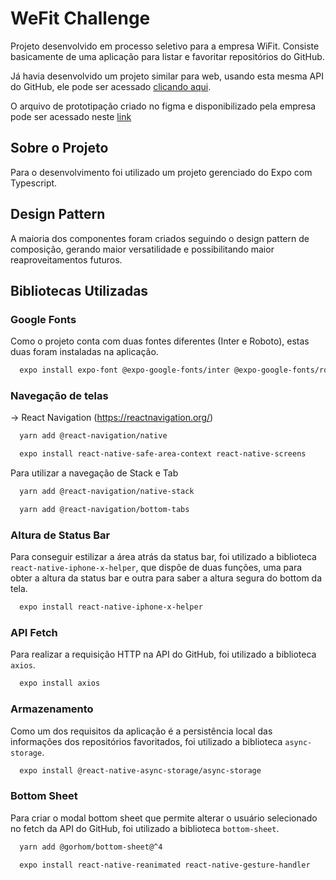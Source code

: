# WeFit Challenge
Projeto desenvolvido em processo seletivo para a empresa WiFit. Consiste basicamente de uma aplicação para listar e favoritar repositórios do GitHub.

Já havia desenvolvido um projeto similar para web, usando esta mesma API do GitHub, ele pode ser acessado [clicando aqui](https://github.com/Bonassa/GitRepos).

O arquivo de prototipação criado no figma e disponibilizado pela empresa pode ser acessado neste [link](https://www.figma.com/file/TETzIuf8UnkRGWSyxvPigc/Teste-Android-WeFit---2022?node-id=0%3A1)

## Sobre o Projeto
Para o desenvolvimento foi utilizado um projeto gerenciado do Expo com Typescript.

## Design Pattern
A maioria dos componentes foram criados seguindo o design pattern de composição, gerando maior versatilidade e possibilitando maior reaproveitamentos futuros.

## Bibliotecas Utilizadas

### Google Fonts
Como o projeto conta com duas fontes diferentes (Inter e Roboto), estas duas foram instaladas na aplicação.

```bash
  expo install expo-font @expo-google-fonts/inter @expo-google-fonts/roboto
```

### Navegação de telas
-> React Navigation (https://reactnavigation.org/)

```bash
  yarn add @react-navigation/native

  expo install react-native-safe-area-context react-native-screens
```

Para utilizar a navegação de Stack e Tab
```bash
  yarn add @react-navigation/native-stack

  yarn add @react-navigation/bottom-tabs
```

### Altura de Status Bar
Para conseguir estilizar a área atrás da status bar, foi utilizado a biblioteca `react-native-iphone-x-helper`, que dispõe de duas funções, uma para obter a altura da status bar e outra para saber a altura segura do bottom da tela.

```bash
  expo install react-native-iphone-x-helper
```

### API Fetch
Para realizar a requisição HTTP na API do GitHub, foi utilizado a biblioteca `axios`.

```bash
  expo install axios
```

### Armazenamento
Como um dos requisitos da aplicação é a persistência local das informações dos repositórios favoritados, foi utilizado a biblioteca `async-storage`.

```bash
  expo install @react-native-async-storage/async-storage
```

### Bottom Sheet
Para criar o modal bottom sheet que permite alterar o usuário selecionado no fetch da API do GitHub, foi utilizado a biblioteca `bottom-sheet`.

```bash
  yarn add @gorhom/bottom-sheet@^4

  expo install react-native-reanimated react-native-gesture-handler
```